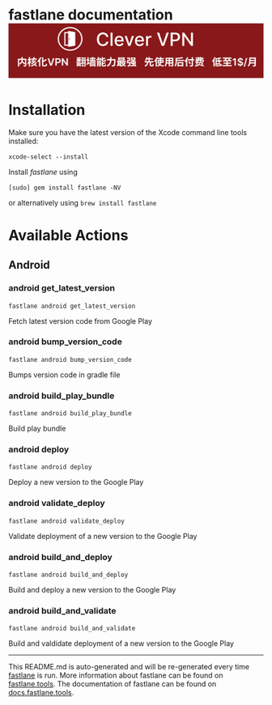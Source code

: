 fastlane documentation
[![](vpn-wiki/clever-vpn.png)](https://www.clever-vpn.net)
================
# Installation

Make sure you have the latest version of the Xcode command line tools installed:

```
xcode-select --install
```

Install _fastlane_ using
```
[sudo] gem install fastlane -NV
```
or alternatively using `brew install fastlane`

# Available Actions
## Android
### android get_latest_version
```
fastlane android get_latest_version
```
Fetch latest version code from Google Play
### android bump_version_code
```
fastlane android bump_version_code
```
Bumps version code in gradle file
### android build_play_bundle
```
fastlane android build_play_bundle
```
Build play bundle
### android deploy
```
fastlane android deploy
```
Deploy a new version to the Google Play
### android validate_deploy
```
fastlane android validate_deploy
```
Validate deployment of a new version to the Google Play
### android build_and_deploy
```
fastlane android build_and_deploy
```
Build and deploy a new version to the Google Play
### android build_and_validate
```
fastlane android build_and_validate
```
Build and valdidate deployment of a new version to the Google Play

----

This README.md is auto-generated and will be re-generated every time [fastlane](https://fastlane.tools) is run.
More information about fastlane can be found on [fastlane.tools](https://fastlane.tools).
The documentation of fastlane can be found on [docs.fastlane.tools](https://docs.fastlane.tools).
